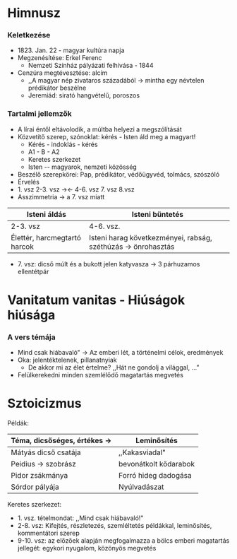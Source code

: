 # Himnusz
### Keletkezése

- 1823\. Jan. 22 - magyar kultúra napja
- Megzenésítése: Erkel Ferenc
	- Nemzeti Színház pályázati felhívása - 1844
- Cenzúra megtévesztése: alcím
	- ,,A magyar nép zivataros századából -> mintha egy névtelen prédikátor beszélne
	- Jeremiád: sirató hangvételű, poroszos

### Tartalmi jellemzők

- A lírai éntől eltávolodik, a múltba helyezi a megszólítását
- Közvetítő szerep, szónoklat: kérés - Isten áld meg a magyart!
	- Kérés - indoklás - kérés
	- A1 - B - A2
	- Keretes szerkezet
	- Isten -- magyarok, nemzeti közösség
- Beszélő szerepkörei: Pap, prédikátor, védőügyvéd, tolmács, szószóló
- Érvelés
- 1\. vsz 2-3. vsz -><- 4-6. vsz 7. vsz 8.vsz
- Asszimmetria -> a 7. vsz miatt

| Isteni áldás                 | Isteni büntetés                                               |
| ---------------------------- | ------------------------------------------------------------- |
| 2-3. vsz                     | 4-6. vsz.                                                     |
| Élettér, harcmegtartó harcok | Isteni harag következményei, rabság, széthúzás -> önrohasztás |
- 7\. vsz: dicső múlt és a bukott jelen katyvasza -> 3 párhuzamos ellentétpár

# Vanitatum vanitas - Hiúságok hiúsága

### A vers témája

- Mind csak hiábavaló" -> Az emberi lét, a történelmi célok, eredmények
- Oka: jelentéktelenek, pillanatnyiak
	- De akkor mi az élet értelme? ,,Hát ne gondolj a világgal, ..."
- Felülkerekedni minden szemlélődő magatartás megvetés

# Sztoicizmus

Példák:

| Téma, dicsőséges, értékes -> | Leminősítés           |
| ---------------------------- | --------------------- |
| Mátyás dicső csatája         | ,,Kakasviadal"        |
| Peidius -> szobrász          | bevonátkolt kődarabok |
| Pidor zsákmánya              | Forró hideg dadogása  |
| Sórdor pályája               | Nyúlvadászat          |
Keretes szerkezet: 
- 1\. vsz. tételmondat: ,,Mind csak hiábavaló!"
- 2-8. vsz: Kifejtés, részletezés, szemléltetés példákkal, leminősítés, kommentátori szerep
- 9-10. vsz: az előzőek alapján megfogalmazza a bölcs emberi magatartás jellegét: egykori nyugalom, közönyös megvetés
